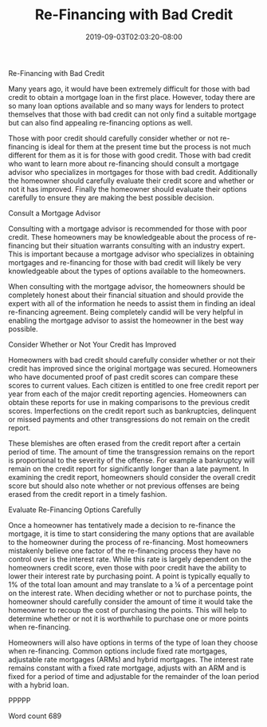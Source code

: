﻿---
title: "Re-Financing with Bad Credit"
date: 2019-09-03T02:03:20-08:00
description: "Re-Financing Tips for Web Success"
featured_image: "/images/Re-Financing.jpg"
tags: ["Re Financing"]
---

Re-Financing with Bad Credit

Many years ago, it would have been extremely difficult for those with bad credit to obtain a mortgage loan in the first place. However, today there are so many loan options available and so many ways for lenders to protect themselves that those with bad credit can not only find a suitable mortgage but can also find appealing re-financing options as well. 

Those with poor credit should carefully consider whether or not re-financing is ideal for them at the present time but the process is not much different for them as it is for those with good credit. Those with bad credit who want to learn more about re-financing should consult a mortgage advisor who specializes in mortgages for those with bad credit. Additionally the homeowner should carefully evaluate their credit score and whether or not it has improved. Finally the homeowner should evaluate their options carefully to ensure they are making the best possible decision. 

Consult a Mortgage Advisor

Consulting with a mortgage advisor is recommended for those with poor credit. These homeowners may be knowledgeable about the process of re-financing but their situation warrants consulting with an industry expert. This is important because a mortgage advisor who specializes in obtaining mortgages and re-financing for those with bad credit will likely be very knowledgeable about the types of options available to the homeowners. 

When consulting with the mortgage advisor, the homeowners should be completely honest about their financial situation and should provide the expert with all of the information he needs to assist them in finding an ideal re-financing agreement. Being completely candid will be very helpful in enabling the mortgage advisor to assist the homeowner in the best way possible. 

Consider Whether or Not Your Credit has Improved

Homeowners with bad credit should carefully consider whether or not their credit has improved since the original mortgage was secured. Homeowners who have documented proof of past credit scores can compare these scores to current values. Each citizen is entitled to one free credit report per year from each of the major credit reporting agencies. Homeowners can obtain these reports for use in making comparisons to the previous credit scores. Imperfections on the credit report such as bankruptcies, delinquent or missed payments and other transgressions do not remain on the credit report. 

These blemishes are often erased from the credit report after a certain period of time. The amount of time the transgression remains on the report is proportional to the severity of the offense. For example a bankruptcy will remain on the credit report for significantly longer than a late payment. In examining the credit report, homeowners should consider the overall credit score but should also note whether or not previous offenses are being erased from the credit report in a timely fashion. 

Evaluate Re-Financing Options Carefully

Once a homeowner has tentatively made a decision to re-finance the mortgage, it is time to start considering the many options that are available to the homeowner during the process of re-financing. Most homeowners mistakenly believe one factor of the re-financing process they have no control over is the interest rate. While this rate is largely dependent on the homeowners credit score, even those with poor credit have the ability to lower their interest rate by purchasing point. A point is typically equally to 1% of the total loan amount and may translate to a ¼ of a percentage point on the interest rate. When deciding whether or not to purchase points, the homeowner should carefully consider the amount of time it would take the homeowner to recoup the cost of purchasing the points. This will help to determine whether or not it is worthwhile to purchase one or more points when re-financing. 

Homeowners will also have options in terms of the type of loan they choose when re-financing. Common options include fixed rate mortgages, adjustable rate mortgages (ARMs) and hybrid mortgages. The interest rate remains constant with a fixed rate mortgage, adjusts with an ARM and is fixed for a period of time and adjustable for the remainder of the loan period with a hybrid loan. 

PPPPP

Word count 689


